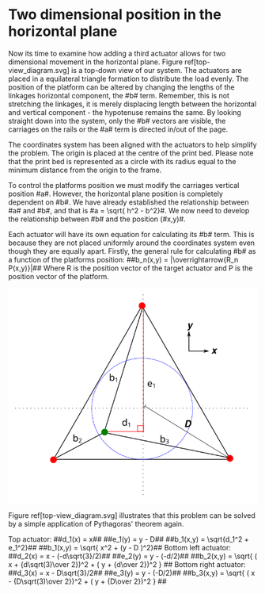 Two dimensional position in the horizontal plane
==============================================

Now its time to examine how adding a third actuator allows for two dimensional movement in the horizontal plane. Figure ref[top-view_diagram.svg] is a top-down view of our system. The actuators are placed in a equilateral triangle formation to distribute the load evenly. The position of the platform can be altered by changing the lengths of the linkages horizontal component, the #b# term. Remember, this is not stretching the linkages, it is merely displacing length between the horizontal and vertical component - the hypotenuse remains the same. By looking straight down into the system, only the #b# vectors are visible, the carriages on the rails or the #a# term is  directed in/out of the page.

The coordinates system has been aligned with the actuators to help simplify the problem. The origin is placed at the centre of the print bed. Please note that the print bed is represented as a circle with its radius equal to the minimum distance from the origin to the frame. 

To control the platforms position we must modify the carriages vertical position #a#. However, the horizontal plane position is completely dependent on #b#. We have already established the relationship between #a# and #b#, and that is #a = \sqrt{ h^2 - b^2}#. We now need to develop the relationship between #b# and the position (#x,y)#.

Each actuator will have its own equation for calculating its #b# term. This is because they are not placed uniformly around the coordinates system even though they are equally apart. Firstly, the general rule for calculating #b# as a function of the platforms position:
##b_n(x,y) = |\overrightarrow{R_n P(x,y)}|## Where R is the position vector of the target actuator and P is the position vector of the platform.

![Top view components](top-view_diagram.svg)

Figure ref[top-view_diagram.svg] illustrates that this problem can be solved by a simple application of Pythagoras' theorem again.

Top actuator:
##d_1(x) =  x##
##e_1(y) =  y - D##
##b_1(x,y) = \sqrt{d_1^2 + e_1^2}##
##b_1(x,y) = \sqrt{ x^2 + (y - D )^2}##
Bottom left actuator:
##d_2(x) = x - (-d\sqrt{3}/2)##
##e_2(y) = y - (-d/2)##
##b_2(x,y) = \sqrt{ ( x + {d\sqrt(3)\over 2})^2 + ( y + {d\over 2})^2   } ##
Bottom right actuator:
##d_3(x) = x - D\sqrt{3}/2##
##e_3(y) = y - (-D/2)##
##b_3(x,y) = \sqrt{ ( x - {D\sqrt(3)\over 2})^2 + ( y + {D\over 2})^2   } ##
